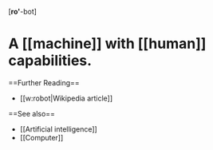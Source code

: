 [<b>ro'</b>-bot]

# A [[machine]] with [[human]] capabilities.

==Further Reading==
* [[w:robot|Wikipedia article]]

==See also==
* [[Artificial intelligence]]
* [[Computer]]